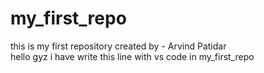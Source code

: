 # my_first_repo
this is my first repository
created by - Arvind Patidar
<br>
hello gyz i have write this line with vs code in my_first_repo